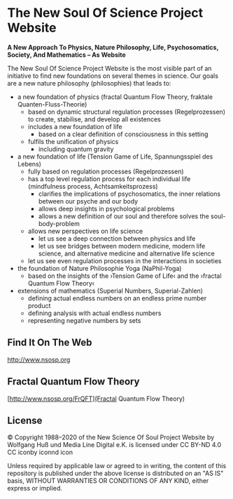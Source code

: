 # The New Soul Of Science Project Website
**A New Approach To Physics, Nature Philosophy, Life, Psychosomatics, Society, And Mathematics – As Website**

The New Soul Of Science Project Website is the most visible part of an initiative to find new foundations on several themes in science. Our goals are a new nature philosophy (philosophies) that leads to:

- a new foundation of physics (fractal Quantum Flow Theory, fraktale Quanten-Fluss-Theorie)
  - based on dynamic structural regulation processes (Regelprozessen) to create, stabilise, and develop all existences
  - includes a new foundation of life
    - based on a clear definition of consciousness in this setting
  - fulfils the unification of physics
    - including quantum gravity
- a new foundation of life (Tension Game of Life, Spannungsspiel des Lebens)
  - fully based on regulation processes (Regelprozessen)
  - has a top level regulation process for each individual life (mindfulness process, Achtsamkeitsprozess)
    - clarifies the implications of psychosomatics, the inner relations between our psyche and our body
    - allows deep insights in psychological problems 
    - allows a new definition of our soul and therefore solves the soul-body-problem
  - allows new perspectives on life science
    - let us see a deep connection between physics and life
    - let us see bridges between modern medicine, modern life science, and alternative medicine and alternative life science
  - let us see even regulation processes in the interactions in societies
- the foundation of Nature Philosophie Yoga (NaPhil-Yoga)
  - based on the insights of the ›Tension Game of Life‹ and the ›fractal Quantum Flow Theory‹
- extensions of mathematics (Superial Numbers, Superial-Zahlen)
  - defining actual endless numbers on an endless prime number product 
  - defining analysis with actual endless numbers 
  - representing negative numbers by sets 
  

## Find It On The Web

http://www.nsosp.org


## Fractal Quantum Flow Theory

[http://www.nsosp.org/FrQFT](Fractal Quantum Flow Theory)


## License

© Copyright 1988–2020 of the New Science Of Soul Project Website by Wolfgang Huß und Media Line Digital e.K. is licensed under CC BY-ND 4.0 CC iconby iconnd icon

Unless required by applicable law or agreed to in writing, the content of this repository is published under the above license is distributed on an "AS IS" basis, WITHOUT WARRANTIES OR CONDITIONS OF ANY KIND, either express or implied.
